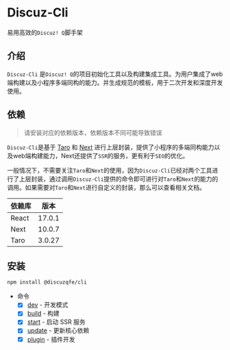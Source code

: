 # Discuz-Cli
易用高效的`Discuz! Q`脚手架

## 介绍
`Discuz-Cli` 是`Discuz! Q`的项目初始化工具以及构建集成工具。为用户集成了web端构建以及小程序多端同构的能力。并生成规范的模板，用于二次开发和深度开发使用。

## 依赖

> 请安装对应的依赖版本，依赖版本不同可能导致错误

`Discuz-Cli`是基于 [Taro](https://taro-docs.jd.com/taro/docs/README) 和 [Next](https://nextjs.org/) 进行上层封装，提供了小程序的多端同构能力以及web端构建能力，Next还提供了`SSR`的服务，更有利于`SEO`的优化。

一般情况下，不需要关注`Taro`和`Next`的使用，因为`Discuz-Cli`已经对两个工具进行了上层封装，通过调用`Discuz-Cli`提供的命令即可进行对`Taro`和`Next`的能力的调用。如果需要对`Taro`和`Next`进行自定义的封装，那么可以查看相关文档。

| 依赖库 | 版本 | 
|  ----  | ----  |
| React | 17.0.1 | 
| Next | 10.0.7 | 
| Taro | 3.0.27 | 

## 安装

```bash
npm install @discuzqfe/cli
```

<!--<ComponentTOC>-->
- 命令
  - [x] [dev](./cli/dev.md) - 开发模式
  - [x] [build](./cli/build.md) - 构建
  - [x] [start](./cli/start.md) - 启动 SSR 服务
  - [x] [update](./cli/update.md) - 更新核心依赖
  - [x] [plugin](./cli/plugin.md) - 插件开发
<!--</ComponentTOC>-->
